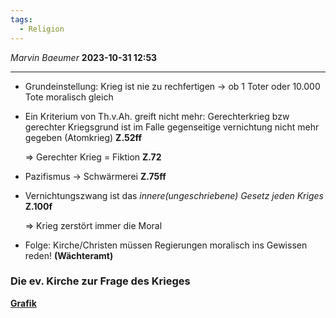 ```yaml
---
tags:
  - Religion
---
```

*Marvin Baeumer* **2023-10-31 12:53**

---
- Grundeinstellung: Krieg ist nie zu rechfertigen $\rightarrow$ ob 1 Toter oder 10.000 Tote moralisch gleich 

- Ein Kriterium von Th.v.Ah. greift nicht mehr: Gerechterkrieg bzw gerechter Kriegsgrund ist im Falle gegenseitige vernichtung nicht mehr gegeben (Atomkrieg) **Z.52ff**

    $\Rightarrow$ Gerechter Krieg = Fiktion **Z.72**

- Pazifismus $\rightarrow$ Schwärmerei **Z.75ff**

- Vernichtungszwang ist das *innere(ungeschriebene) Gesetz jeden Kriges* **Z.100f**

    $\Rightarrow$ Krieg zerstört immer die Moral

-  Folge: Kirche/Christen müssen Regierungen moralisch ins Gewissen reden! **(Wächteramt)**

### Die ev. Kirche zur Frage des Krieges
**[Grafik](6%20Zwei%20Reiche%20Lehre.excalidraw.md)**